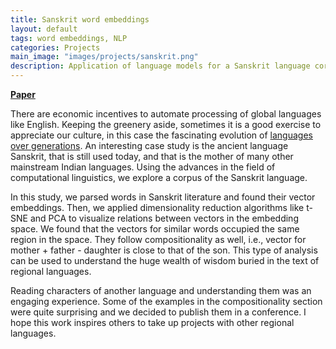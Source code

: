 ```yaml
---
title: Sanskrit word embeddings
layout: default
tags: word embeddings, NLP
categories: Projects
main_image: "images/projects/sanskrit.png"
description: Application of language models for a Sanskrit language corpus. 
---
```


[**Paper**](https://www.researchgate.net/publication/318423328_Representing_Contexual_Relations_with_Sanskrit_Word_Embeddings)

There are economic incentives to automate processing of global languages like English. Keeping the greenery aside, sometimes it is a good exercise to appreciate our culture, in this case the fascinating evolution of [languages over generations](https://en.wikipedia.org/wiki/Indo-European_languages#/media/File:IndoEuropeanTree.svg). An interesting case study is the ancient language Sanskrit, that is still used today, and that is the mother of many other mainstream Indian languages. Using the advances in the field of computational linguistics, we explore a corpus of the Sanskrit language.

In this study, we parsed words in Sanskrit literature and found their vector embeddings. Then, we applied dimensionality reduction algorithms like t-SNE and PCA to visualize relations between vectors in the embedding space. We found that the vectors for similar words occupied the same region in the space. They follow compositionality as well, i.e., vector for mother + father - daughter is close to that of the son. This type of analysis can be used to understand the huge wealth of wisdom buried in the text of regional languages.

Reading characters of another language and understanding them was an engaging experience. Some of the examples in the compositionality section were quite surprising and we decided to publish them in a conference. I hope this work inspires others to take up projects with other regional languages.
